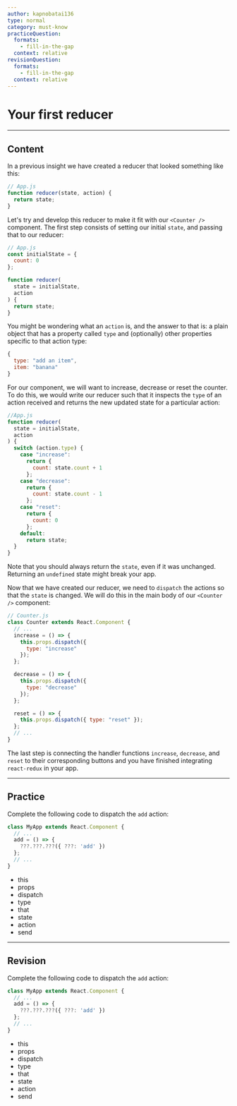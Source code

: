 ```yaml
---
author: kapnobatai136
type: normal
category: must-know
practiceQuestion:
  formats:
    - fill-in-the-gap
  context: relative
revisionQuestion:
  formats:
    - fill-in-the-gap
  context: relative
---
```


# Your first reducer


---

## Content

In a previous insight we have created a reducer that looked something like this:

```jsx
// App.js
function reducer(state, action) {
  return state;
}
```

Let's try and develop this reducer to make it fit with our `<Counter />` component. The first step consists of setting our initial `state`, and passing that to our reducer:

```jsx
// App.js
const initialState = {
  count: 0
};

function reducer(
  state = initialState,
  action
) {
  return state;
}
```

You might be wondering what an `action` is, and the answer to that is: a plain object that has a property called `type` and (optionally) other properties specific to that action type:

```jsx
{
  type: "add an item",
  item: "banana"
}
```

For our component, we will want to increase, decrease or reset the counter. To do this, we would write our reducer such that it inspects the `type` of an action received and returns the new updated state for a particular action:

```jsx
//App.js
function reducer(
  state = initialState,
  action
) {
  switch (action.type) {
    case "increase":
      return {
        count: state.count + 1
      };
    case "decrease":
      return {
        count: state.count - 1
      };
    case "reset":
      return {
        count: 0
      };
    default:
      return state;
  }
}
```

Note that you should always return the `state`, even if it was unchanged. Returning an `undefined` state might break your app.

Now that we have created our reducer, we need to `dispatch` the actions so that the `state` is changed. We will do this in the main body of our `<Counter />` component:

```jsx
// Counter.js
class Counter extends React.Component {
  // ...
  increase = () => {
    this.props.dispatch({
      type: "increase"
    });
  };

  decrease = () => {
    this.props.dispatch({
      type: "decrease"
    });
  };

  reset = () => {
    this.props.dispatch({ type: "reset" });
  };
  // ...
}
```

The last step is connecting the handler functions `increase`, `decrease`, and `reset` to their corresponding buttons and you have finished integrating `react-redux` in your app.


---

## Practice

Complete the following code to dispatch the `add` action:

```jsx
class MyApp extends React.Component {
  // ...
  add = () => {
    ???.???.???({ ???: 'add' })
  };
  // ...
}
```

- this
- props
- dispatch
- type
- that
- state
- action
- send


---

## Revision

Complete the following code to dispatch the `add` action:

```jsx
class MyApp extends React.Component {
  // ...
  add = () => {
    ???.???.???({ ???: 'add' })
  };
  // ...
}
```

- this
- props
- dispatch
- type
- that
- state
- action
- send

